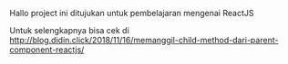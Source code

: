Hallo project ini ditujukan untuk pembelajaran mengenai ReactJS

Untuk selengkapnya bisa cek di http://blog.didin.click/2018/11/16/memanggil-child-method-dari-parent-component-reactjs/
